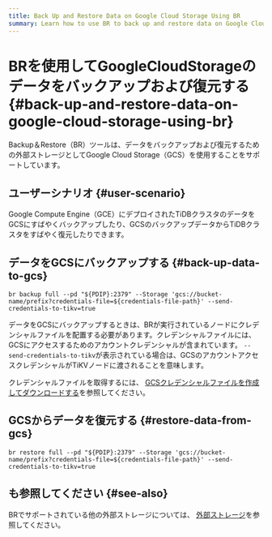 ```yaml
---
title: Back Up and Restore Data on Google Cloud Storage Using BR
summary: Learn how to use BR to back up and restore data on Google Cloud Storage.
---
```


# BRを使用してGoogleCloudStorageのデータをバックアップおよび復元する {#back-up-and-restore-data-on-google-cloud-storage-using-br}

Backup＆Restore（BR）ツールは、データをバックアップおよび復元するための外部ストレージとしてGoogle Cloud Storage（GCS）を使用することをサポートしています。

## ユーザーシナリオ {#user-scenario}

Google Compute Engine（GCE）にデプロイされたTiDBクラスタのデータをGCSにすばやくバックアップしたり、GCSのバックアップデータからTiDBクラスタをすばやく復元したりできます。

## データをGCSにバックアップする {#back-up-data-to-gcs}


```shell
br backup full --pd "${PDIP}:2379" --Storage 'gcs://bucket-name/prefix?credentials-file=${credentials-file-path}' --send-credentials-to-tikv=true
```

データをGCSにバックアップするときは、BRが実行されているノードにクレデンシャルファイルを配置する必要があります。クレデンシャルファイルには、GCSにアクセスするためのアカウントクレデンシャルが含まれています。 `--send-credentials-to-tikv`が表示されている場合は、GCSのアカウントアクセスクレデンシャルがTiKVノードに渡されることを意味します。

クレデンシャルファイルを取得するには、 [GCSクレデンシャルファイルを作成してダウンロードする](https://access.redhat.com/documentation/en-us/red_hat_openstack_platform/13/html/google_cloud_backup_guide/creds)を参照してください。

## GCSからデータを復元する {#restore-data-from-gcs}


```shell
br restore full --pd "${PDIP}:2379" --Storage 'gcs://bucket-name/prefix?credentials-file=${credentials-file-path}' --send-credentials-to-tikv=true
```

## も参照してください {#see-also}

BRでサポートされている他の外部ストレージについては、 [外部ストレージ](/br/backup-and-restore-storages.md)を参照してください。
